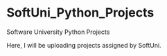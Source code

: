 # SoftUni_Python_Projects
Software University Python Projects

Here, I will be uploading projects assigned by SoftUni.
